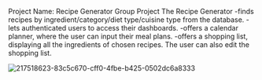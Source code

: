 Project Name: Recipe Generator
Group Project
The Recipe Generator 
  -finds recipes by ingredient/category/diet type/cuisine type from the database.
  -lets authenticated users to access their dashboards. 
  -offers a calendar planner, where the user can input their meal plans.
  -offers a shopping list, displaying all the ingredients of chosen recipes. The user can also edit the shopping list.


![217518623-83c5c670-cff0-4fbe-b425-0502dc6a8333](https://user-images.githubusercontent.com/91882718/219946703-7d571d93-6806-4206-9c65-8b0e3c54e5ee.png)
